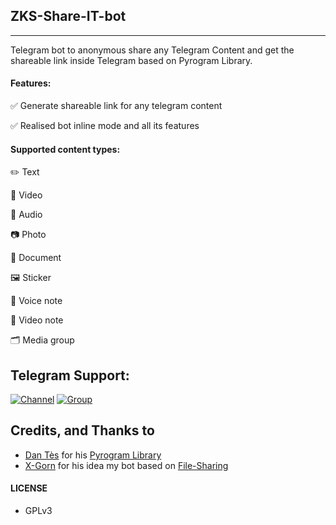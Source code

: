 ## ZKS-Share-IT-bot
---

Telegram bot to anonymous share any Telegram Content and get the shareable link inside Telegram based on Pyrogram Library. 

#### Features:

✅ Generate shareable link for any telegram content

✅ Realised bot inline mode and all its features

#### Supported content types:
✏️ Text

🎥 Video

🎵 Audio

📷 Photo

📁 Document

🖼 Sticker

🎤 Voice note

🔘 Video note

🗂 Media group

## Telegram Support:

[![Channel](https://img.shields.io/badge/TG-Channel-30302f?style=flat&logo=telegram)](https://t.me/ZKSaji1)
[![Group](https://img.shields.io/badge/TG-Group-30302f?style=flat&logo=telegram)](https://t.me/ZKSajiconversation)

## Credits, and Thanks to

* [Dan Tès](https://t.me/haskell) for his [Pyrogram Library](https://github.com/pyrogram/pyrogram)
* [X-Gorn](https://t.me/xgorn) for his idea my bot based on [File-Sharing](https://github.com/X-Gorn/File-Sharing)

#### LICENSE
- GPLv3
